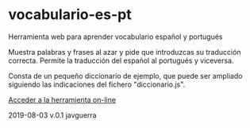 # vocabulario-es-pt
Herramienta web para aprender vocabulario español y portugués

Muestra palabras y frases al azar y pide que introduzcas su traducción correcta. Permite la traducción del español al portugués y viceversa.

Consta de un pequeño diccionario de ejemplo, que puede ser ampliado siguiendo las indicaciones del fichero "diccionario.js".

[Acceder a la herramienta on-line](https://javguerra.github.io/vocabulario-es-pt/)

2019-08-03 v.0.1 javguerra
